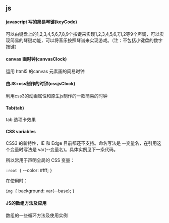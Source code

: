 ## js

#### javascript 写的简易琴键(keyCode)

可以由键盘上的1,2,3,4,5,6,7,8,9个按键来实现1,2,3,4,5,6,7,1,2等9个声调，可以实现简易的琴键功能，可以将音乐按照琴谱来实现游戏。（注：不包括小键盘的数字按键）

#### canvas 画时钟(canvasClock)

运用 html5 的canvas 元素画的简易时钟

#### 由JS+css制作的时钟(cssjsClock)

利用css3的动画属性和原生js制作的一款简易的时钟

#### Tab(tab)

tab 选项卡效果

#### CSS variables

CSS3 的新特性，IE 和 Edge 目前都还不支持。命名写法是 --变量名，在引用这个变量时写法是 var(--变量名)。具体实例见下一条代码。

所以常用于声明全局的 CSS 变量：

`:root {`
  --color: #fff;
`}`

在使用时：

`img {`
  background: var(--base);
`}`

#### JS的数组方法及应用

数组的一些循环方法及使用实例

